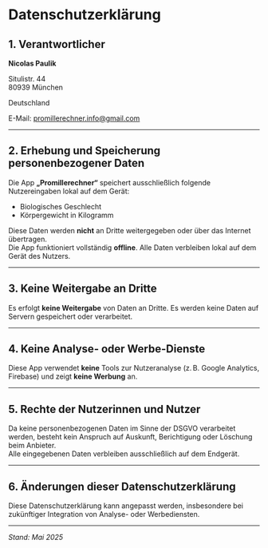 # Datenschutzerklärung

## 1. Verantwortlicher

**Nicolas Paulik**  

Situlistr. 44  
80939 München

Deutschland

E-Mail: promillerechner.info@gmail.com

---

## 2. Erhebung und Speicherung personenbezogener Daten

Die App **„Promillerechner“** speichert ausschließlich folgende Nutzereingaben lokal auf dem Gerät:

- Biologisches Geschlecht  
- Körpergewicht in Kilogramm

Diese Daten werden **nicht** an Dritte weitergegeben oder über das Internet übertragen.  
Die App funktioniert vollständig **offline**. Alle Daten verbleiben lokal auf dem Gerät des Nutzers.

---

## 3. Keine Weitergabe an Dritte

Es erfolgt **keine Weitergabe** von Daten an Dritte. Es werden keine Daten auf Servern gespeichert oder verarbeitet.

---

## 4. Keine Analyse- oder Werbe-Dienste

Diese App verwendet **keine** Tools zur Nutzeranalyse (z. B. Google Analytics, Firebase) und zeigt **keine Werbung** an.

---

## 5. Rechte der Nutzerinnen und Nutzer

Da keine personenbezogenen Daten im Sinne der DSGVO verarbeitet werden, besteht kein Anspruch auf Auskunft, Berichtigung oder Löschung beim Anbieter.  
Alle eingegebenen Daten verbleiben ausschließlich auf dem Endgerät.

---

## 6. Änderungen dieser Datenschutzerklärung

Diese Datenschutzerklärung kann angepasst werden, insbesondere bei zukünftiger Integration von Analyse- oder Werbediensten.

---

*Stand: Mai 2025*
